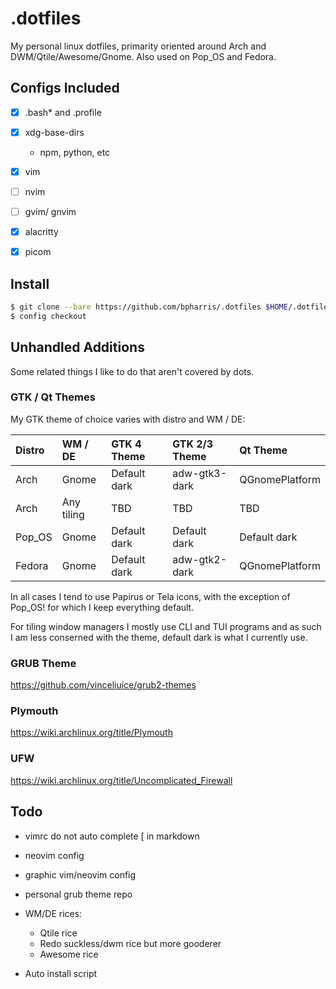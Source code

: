 # .dotfiles

My personal linux dotfiles, primarity oriented around Arch and DWM/Qtile/Awesome/Gnome.
Also used on Pop\_OS and Fedora.


## Configs Included

- [x] .bash* and .profile
- [x] xdg-base-dirs
	* npm, python, etc
- [x] vim
- [ ] nvim
- [ ] gvim/ gnvim
- [x] alacritty
- [x] picom


## Install

```bash
$ git clone --bare https://github.com/bpharris/.dotfiles $HOME/.dotfiles
$ config checkout
```


## Unhandled Additions

Some related things I like to do that aren't covered by dots.

### GTK / Qt Themes

My GTK theme of choice varies with distro and WM / DE:

Distro | WM / DE    | GTK 4 Theme  | GTK 2/3 Theme | Qt Theme
:------|:-----------|:-------------|:--------------|:---------------
Arch   | Gnome      | Default dark | adw-gtk3-dark | QGnomePlatform
Arch   | Any tiling | TBD          | TBD           | TBD
Pop_OS | Gnome      | Default dark | Default dark  | Default dark
Fedora | Gnome      | Default dark | adw-gtk2-dark | QGnomePlatform

In all cases I tend to use Papirus or Tela icons, with the exception of Pop_OS! for
which I keep everything default.

For tiling window managers I mostly use CLI and TUI programs and as such I am less
conserned with the theme, default dark is what I currently use.

### GRUB Theme

https://github.com/vinceliuice/grub2-themes

### Plymouth

https://wiki.archlinux.org/title/Plymouth

### UFW

https://wiki.archlinux.org/title/Uncomplicated_Firewall


## Todo

* vimrc do not auto complete [ in markdown
* neovim config
* graphic vim/neovim config

* personal grub theme repo

* WM/DE rices:
	* Qtile rice
	* Redo suckless/dwm rice but more gooderer
	* Awesome rice

* Auto install script

